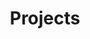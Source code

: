 ---
title: Projects
author_profile: true
layout: posts
classes: wide
permalink: /projects/
entries_layout: grid
---